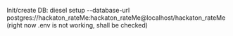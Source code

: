 Init/create DB:
diesel setup --database-url postgres://hackaton_rateMe:hackaton_rateMe@localhost/hackaton_rateMe
(right now .env is not working, shall be checked)
